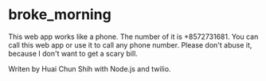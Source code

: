 # broke_morning

This web app works like a phone. The number of it is +8572731681. You can call this web app or use it to call any phone number. Please don't abuse it, because I don't want to get a scary bill. 

Writen by Huai Chun Shih with Node.js and twilio.

